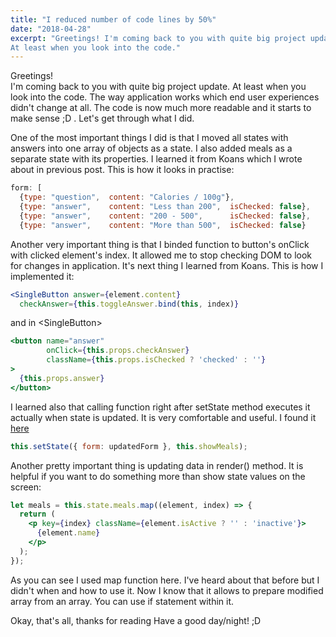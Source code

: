 ```yaml
---
title: "I reduced number of code lines by 50%"
date: "2018-04-28"
excerpt: "Greetings! I'm coming back to you with quite big project update. 
At least when you look into the code."
---
```


Greetings!\
I'm coming back to you with quite big project update. At least when you look
into the code. The way application works which end user experiences didn't
change at all. The code is now much more readable and it starts to make sense
;D . Let's get through what I did.

One of the most important things I did is that I moved all states with answers
into one array of objects as a state. I also added meals as a separate state
with its properties. I learned it from Koans which I wrote about in previous
post. This is how it looks in practise:

```jsx
form: [
  {type: "question",  content: "Calories / 100g"},
  {type: "answer",    content: "Less than 200",  isChecked: false},
  {type: "answer",    content: "200 - 500",      isChecked: false},
  {type: "answer",    content: "More than 500",  isChecked: false}
```

Another very important thing is that I binded function to button's onClick with
clicked element's index. It allowed me to stop checking DOM to look for changes
in application. It's next thing I learned from Koans. This is how I implemented
it:

```jsx
<SingleButton answer={element.content}
  checkAnswer={this.toggleAnswer.bind(this, index)}
```

and in \<SingleButton>

```jsx
<button name="answer"
        onClick={this.props.checkAnswer}
        className={this.props.isChecked ? 'checked' : ''}
>
  {this.props.answer}
</button>
```

I learned also that calling function right after setState method executes it
actually when state is updated. It is very comfortable and useful. I found it
[here](http://reactkungfu.com/2016/03/dive-into-react-codebase-handling-state-changes/)

```jsx
this.setState({ form: updatedForm }, this.showMeals);
```

Another pretty important thing is updating data in render() method. It is
helpful if you want to do something more than show state values on the screen:

```jsx
let meals = this.state.meals.map((element, index) => {
  return (
    <p key={index} className={element.isActive ? '' : 'inactive'}>
      {element.name}
    </p>
  );
});
```

As you can see I used map function here. I've heard about that before but I
didn't when and how to use it. Now I know that it allows to prepare modified
array from an array. You can use if statement within it.

Okay, that's all, thanks for reading
Have a good day/night! ;D
